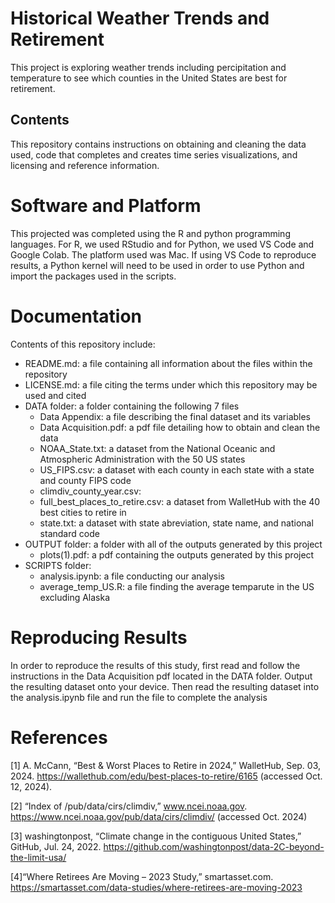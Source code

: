# Historical Weather Trends and Retirement

This project is exploring weather trends including percipitation and temperature to see which counties in the United States are best for retirement. 

## Contents
This repository contains instructions on obtaining and cleaning the data used, code that completes and creates time series visualizations, and licensing and reference information.

# Software and Platform

This projected was completed using the R and python programming languages. For R, we used RStudio and for Python, we used VS Code and Google Colab. The platform used was Mac. If using VS Code to reproduce results, a Python kernel will need to be used in order to use Python and import the packages used in the scripts.

# Documentation

Contents of this repository include:

- README.md: a file containing all information about the files within the repository
- LICENSE.md: a file citing the terms under which this repository may be used and cited
- DATA folder: a folder containing the following 7 files
  - Data Appendix: a file describing the final dataset and its variables
  - Data Acquisition.pdf: a pdf file detailing how to obtain and clean the data
  - NOAA_State.txt: a dataset from the National Oceanic and Atmospheric Administration with the 50 US states
  - US_FIPS.csv: a dataset with each county in each state with a state and county FIPS code
  - climdiv_county_year.csv:
  - full_best_places_to_retire.csv: a dataset from WalletHub with the 40 best cities to retire in
  - state.txt: a dataset with state abreviation, state name, and national standard code
- OUTPUT folder: a folder with all of the outputs generated by this project
  - plots(1).pdf: a pdf containing the outputs generated by this project
- SCRIPTS folder:
  - analysis.ipynb: a file conducting our analysis
  - average_temp_US.R: a file finding the average temparute in the US excluding Alaska

# Reproducing Results

In order to reproduce the results of this study, first read and follow the instructions in the Data Acquisition pdf located in the DATA folder. Output the resulting dataset onto your device. Then read the resulting dataset into the analysis.ipynb file and run the file to complete the analysis

# References

[1] A. McCann, “Best & Worst Places to Retire in 2024,” WalletHub, Sep. 03, 2024. https://wallethub.com/edu/best-places-to-retire/6165 (accessed Oct. 12, 2024).

‌[2] “Index of /pub/data/cirs/climdiv,” www.ncei.noaa.gov. https://www.ncei.noaa.gov/pub/data/cirs/climdiv/ (accessed Oct. 2024)

[3] washingtonpost, “Climate change in the contiguous United States,” GitHub, Jul. 24, 2022. https://github.com/washingtonpost/data-2C-beyond-the-limit-usa/

[4]“Where Retirees Are Moving – 2023 Study,” smartasset.com. https://smartasset.com/data-studies/where-retirees-are-moving-2023
